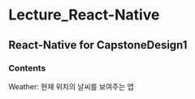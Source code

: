 # Lecture_React-Native
## React-Native for CapstoneDesign1


### Contents
Weather: 현재 위치의 날씨를 보여주는 앱

